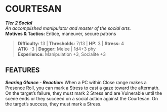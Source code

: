 ﻿---
tier: 2
type: Social
difficulty: 13
hp: 3
stress: 4
---
# COURTESAN

***Tier 2 Social***  
*An accomplished manipulator and master of the social arts.*  
**Motives & Tactics:** Entice, maneuver, secure patrons

> **Difficulty:** 13 | **Thresholds:** 7/13 | **HP:** 3 | **Stress:** 4  
> **ATK:** -3 | **Dagger:** Melee | 1d4+3 phy  
> **Experience:** Manipulation +3, Socialite +3

## FEATURES

***Searing Glance - Reaction:*** When a PC within Close range makes a Presence Roll, you can mark a Stress to cast a gaze toward the aftermath. On the target’s failure, they must mark 2 Stress and are Vulnerable until the scene ends or they succeed on a social action against the Courtesan. On the target’s success, they must mark a Stress.
